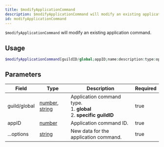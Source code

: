 ```yaml
---
title: $modifyApplicationCommand
description: $modifyApplicationCommand will modify an existing application command.
id: modifyApplicationCommand
---
```


`$modifyApplicationCommand` will modify an existing application command.

## Usage

```php
$modifyApplicationCommand[guildID/global;appID;name:description:type:options:defaultPermission;...options]
```

## Parameters

| Field        | Type                                                                                                                                                                                                 | Description                                                             | Required |
| ------------ | ---------------------------------------------------------------------------------------------------------------------------------------------------------------------------------------------------- | ----------------------------------------------------------------------- | -------- |
| guild/global | [number](https://developer.mozilla.org/en-US/docs/Web/JavaScript/Reference/Global_Objects/Number), [string](https://developer.mozilla.org/en-US/docs/Web/JavaScript/Reference/Global_Objects/String) | Application command type.<br/>1. **global**<br/>2. **specific guildID** | true     |
| appID        | [number](https://developer.mozilla.org/en-US/docs/Web/JavaScript/Reference/Global_Objects/Number)                                                                                                    | Application command ID.                                                 | true     |
| ...options   | [string](https://developer.mozilla.org/en-US/docs/Web/JavaScript/Reference/Global_Objects/String)                                                                                                    | New data for the application command.                                   | true     |

